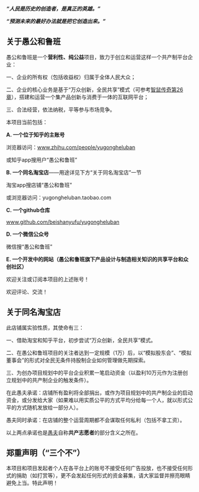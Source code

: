 ***“人民是历史的创造者，是真正的英雄。”***

***“预测未来的最好办法就是把它创造出来。”***

## 关于愚公和鲁班

愚公和鲁班是一个**营利性、纯公益**项目，致力于创立和运营这样一个共产制平台企业：

一、企业的所有权（包括收益权）归属于全体人民大众；

二、企业的核心业务是基于“万众创新，全民共享”模式（可参考[智鼠传奇第26章](https://github.com/beishanyufu/zhishuchuanqi/blob/main/chapters/chapter26.md)），搭建和运营一个集产品创新与消费于一体的互联网平台；

三、合法经营，依法纳税，平等参与市场竞争。



本项目当前包括：

**A. 一个位于知乎的主账号**

浏览器访问：www.zhihu.com/people/yugongheluban

或知乎app搜用户“愚公和鲁班”

**B. 一个同名淘宝店**——用途详见下方“关于同名淘宝店”一节

淘宝app搜店铺“愚公和鲁班”

或浏览器访问：yugongheluban.taobao.com

**C. 一个github仓库**

www.github.com/beishanyufu/yugongheluban

**D. 一个微信公众号**

微信搜“愚公和鲁班”

**E. 一个开发中的网站（愚公和鲁班旗下产品设计与制造相关知识的共享平台和众创社区）**


欢迎关注或订阅本项目的上述账号！

欢迎评论、交流！

## 关于同名淘宝店

此店铺属实验性质，其使命有三：

一、借助淘宝和知乎平台，初步尝试“万众创新，全民共享”模式。

二、在愚公和鲁班项目的关注者达到一定规模（1万）后，以“模拟股东会”、“模拟董事会”的形式对全民无条件持股制企业如何管理做先期探索。

三、为创办项目规划中的平台企业积累一笔启动资金（以盈利10万元作为注册创立规划中的共产制企业的触发条件）。

在此愚夫承诺：店铺所有盈利将全部捐出，或作为项目规划中的共产制企业的启动资金，或分发给大家（如果难以用实质公平的方式平均分给每一个人，就以形式公平的方式随机发放给一部分人）。

愚夫同时承诺：在店铺的整个运营周期都不会谋取任何私利（包括不拿工资）。

以上两点承诺也是[愚夫](https://www.zhihu.com/people/beishanyufu)自称**共产志愿者**的部分含义之所在。

## 郑重声明（“三个不”）

本项目和项目发起者个人在各平台上的账号不接受任何广告投放，也不接受任何形式的捐助（如打赏等），更不会发起任何形式的资金募集，请大家监督并擦亮眼睛避免上当。特此声明！
